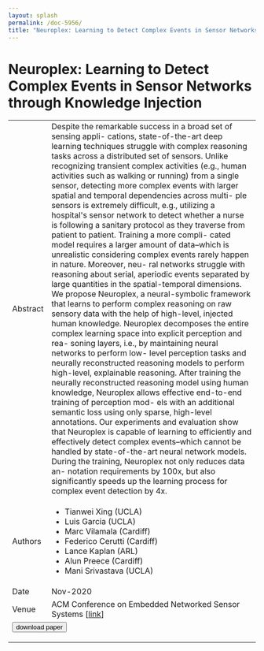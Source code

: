 ```yaml
---
layout: splash
permalink: /doc-5956/
title: "Neuroplex: Learning to Detect Complex Events in Sensor Networks through Knowledge Injection"
---
```


# Neuroplex: Learning to Detect Complex Events in Sensor Networks through Knowledge Injection

<table>
    <tbody>
    <tr>
        <td>Abstract</td>
        <td>Despite the remarkable success in a broad set of sensing appli- cations, state-of-the-art deep learning techniques struggle with complex reasoning tasks across a distributed set of sensors. Unlike recognizing transient complex activities (e.g., human activities such as walking or running) from a single sensor, detecting more complex events with larger spatial and temporal dependencies across multi- ple sensors is extremely difficult, e.g., utilizing a hospital's sensor network to detect whether a nurse is following a sanitary protocol as they traverse from patient to patient. Training a more compli- cated model requires a larger amount of data–which is unrealistic considering complex events rarely happen in nature. Moreover, neu- ral networks struggle with reasoning about serial, aperiodic events separated by large quantities in the spatial-temporal dimensions. We propose Neuroplex, a neural-symbolic framework that learns to perform complex reasoning on raw sensory data with the help of high-level, injected human knowledge. Neuroplex decomposes the entire complex learning space into explicit perception and rea- soning layers, i.e., by maintaining neural networks to perform low- level perception tasks and neurally reconstructed reasoning models to perform high-level, explainable reasoning. After training the neurally reconstructed reasoning model using human knowledge, Neuroplex allows effective end-to-end training of perception mod- els with an additional semantic loss using only sparse, high-level annotations. Our experiments and evaluation show that Neuroplex is capable of learning to efficiently and effectively detect complex events–which cannot be handled by state-of-the-art neural network models. During the training, Neuroplex not only reduces data an- notation requirements by 100x, but also significantly speeds up the learning process for complex event detection by 4x.</td>
    </tr>
    <tr>
        <td>Authors</td>
        <td>
            <ul>
                <li>Tianwei Xing (UCLA)</li>
                <li>Luis Garcia (UCLA)</li>
                <li>Marc Vilamala (Cardiff)</li>
                <li>Federico Cerutti (Cardiff)</li>
                <li>Lance Kaplan (ARL)</li>
                <li>Alun Preece (Cardiff)</li>
                <li>Mani Srivastava (UCLA)</li>
            </ul>
        </td>
    </tr>
    <tr>
        <td>Date</td>
        <td>Nov-2020</td>
    </tr>
    <tr>
        <td>Venue</td>
        <td>ACM Conference on Embedded Networked Sensor Systems [<a href="https://dl.acm.org/doi/abs/10.1145/3384419.3431158">link</a>]</td>
    </tr>
        <tr>
            <td colspan="2">
                <form method="get" action="https://ibm.box.com/v/doc-5956-paper">
                    <button type="submit">download paper</button>
                </form>
            </td>
        </tr>
    </tbody>
</table>
